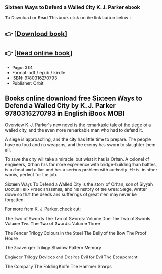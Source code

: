 ### Sixteen Ways to Defend a Walled City K. J. Parker ebook

To Download or Read This book click on the link button below :

## 👉  [**[Download book](http://get-pdfs.com/download.php?group=book&from=github.com&id=537217&lnk=1064 "Download book")**]

## 👉  [**[Read online book](http://get-pdfs.com/download.php?group=book&from=github.com&id=537217&lnk=1064 "Read online book")**]


* Page: 384
* Format: pdf / epub / kindle
* ISBN: 9780316270793
* Publisher: Orbit



## Books online download free Sixteen Ways to Defend a Walled City by K. J. Parker 9780316270793 in English iBook MOBI


Overview
K. J. Parker&#039;s new novel is the remarkable tale of the siege of a walled city, and the even more remarkable man who had to defend it.


 A siege is approaching, and the city has little time to prepare. The people have no food and no weapons, and the enemy has sworn to slaughter them all.

 To save the city will take a miracle, but what it has is Orhan. A colonel of engineers, Orhan has far more experience with bridge-building than battles, is a cheat and a liar, and has a serious problem with authority. He is, in other words, perfect for the job.


Sixteen Ways To Defend a Walled City is the story of Orhan, son of Siyyah Doctus Felix Praeclarissimus, and his history of the Great Siege, written down so that the deeds and sufferings of great men may never be forgotten.

 For more from K. J. Parker, check out:

The Two of Swords
The Two of Swords: Volume One
The Two of Swords Volume Two
The Two of Swords: Volume Three


The Fencer Trilogy
Colours in the Steel
The Belly of the Bow
The Proof House


The Scavenger Trilogy
Shadow
Pattern
Memory

Engineer Trilogy
Devices and Desires
Evil for Evil
The Escapement


The Company
The Folding Knife
The Hammer
Sharps




